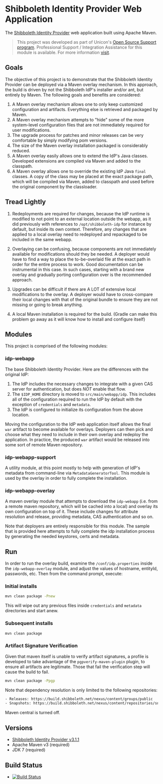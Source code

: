 # Shibboleth Identity Provider Web Application
The [Shibboleth Identity Provider](https://shibboleth.net) web application built using Apache Maven.


> This project was developed as part of Unicon's [Open Source Support program](https://unicon.net/opensource).
Professional Support / Integration Assistance for this module is available. For more information [visit](https://unicon.net/opensource/cas).


## Goals
The objective of this project is to demonstrate that the Shibboleth Identity Provider can be deployed via a Maven overlay mechanism. In this approach, the build is driven by not the Shibboleth IdP's installer and/or ant, but entirely by Maven. The following goals and benefits are considered:

1. A Maven overlay mechanism allows one to only keep customized configuration and artifacts. Everything else is retrieved and packaged by Maven.
2. A Maven overlay mechanism attempts to "hide" some of the more system-level configuration files that are not immediately required for user modifications.
3. The upgrade process for patches and minor releases can be very comfortable by simply modifying pom versions.
4. The size of the Maven overlay installation packaged is considerably reduced.
5. A Maven overlay easily allows one to extend the IdP's Java classes. Developed extensions are compiled via Maven and added to the classpath.
6. A Maven overlay allows one to override the existing IdP Java `final` classes. A copy of the class may be placed at the exact package path, which will be compiled via Maven, added to classpath and used before the original component by the classloader.

## Tread Lightly
1. Redeployments are required for changes, because the IdP runtime is modified to not point to an external location outside the webapp,
as it did previously with references to `/opt/shibboleth-idp` for instance by default, but inside its own context. Therefore, any changes that are applied to a local overlay
need to redeployed and repackaged to be included in the same webapp. 

2. Overlaying can be confusing, because components are not immediately available for modifications should they be needed. A deployer
would have to find a way to place the to-be-overlaid file at the exact path in order for the entire process to work. Good documentation
can be instrumental in this case. In such cases, starting with a brand new overlay and gradually porting configuration over is the recommended
approach.

3. Upgrades can be difficult if there are A LOT of extensive local modifications to the overlay. A deployer would have to cross-compare
their local changes with that of the original bundle to ensure they are not missing or going to break anything.

4. A local Maven installation is required for the build. (Gradle can make this problem go away as it will know how to install and configure itself) 

## Modules
This project is comprised of the following modules:

### idp-webapp
The base Shibboleth Identity Provider. Here are the differences with the original IdP:

1. The IdP includes the necessary changes to integrate with a given CAS server for authentication, but does *NOT* enable that flow. 
2. The `$IDP_HOME` directory is moved to `src/main/webapp/idp`. This includes all of the configuration required to run the IdP by default with the exception of `credentials` and `metadata`.
3. The IdP is configured to initialize its configuration from the above location.

Moving the configuration to the IdP web application itself allows the final `war` artifact to become available for overlays. Deployers can then pick and choose what they need to include
in their own overlay and redeploy the application. In practice, the produced `war` artifact would be released into some sort of remote Maven repository. 
 
### idp-webapp-support
A utility module, at this point mostly to help with generation of IdP's metadata from command-line via `MetadataGeneratorTool`.
This module is used by the overlay in order to fully complete the installation.

### idp-webapp-overlay
A maven overlay module that attempts to download the `idp-webapp` (i.e. from a remote maven repository, which will be cached into a local)
and overlay its own configuration on top of it. These include changes for attribute resolution and release,
providing metadata, CAS authentication and so on.

Note that deployers are entirely responsible for this module. The sample that is provided here
attempts to fully complete the idp installation process by generating the needed keystores, certs and metadata.

## Run
In order to run the overlay build, examine the `/conf/idp.properties` inside the `idp-webapp-overlay` module,
and adjust the values of hostname, entityId, passwords, etc. Then from the command prompt, execute:

### Initial installs

```bash
mvn clean package -Pnew
```

This will wipe out any previous files inside `credentials` and `metadata` directories and start anew.


### Subsequent installs

```bash
mvn clean package
```

### Artifact Signature Verification
Given that maven itself is unable to verify artifact signatures, a profile is developed to take advantage of the
`pgpverify-maven-plugin` plugin, to ensure all artifacts are legitimate. Those that fail the verification step will
cause the build to fail.


```bash
mvn clean package -Ppgp
```

Note that dependency resolution is only limited to the following repositories:

```bash
- Releases: https://build.shibboleth.net/nexus/content/groups/public
- Snapshots: https://build.shibboleth.net/nexus/content/repositories/snapshots
```

Maven central is turned off.

## Versions
- [Shibboleth Identity Provider v3.1.1](https://wiki.shibboleth.net/confluence/display/IDP30/Home)
- Apache Maven v3 (required)
- JDK 7 (required)

## Build Status
* [![Build Status](https://secure.travis-ci.org/UniconLabs/shibboleth-idp-webapp.png)](http://travis-ci.org/UniconLabs/shibboleth-idp-webapp)
